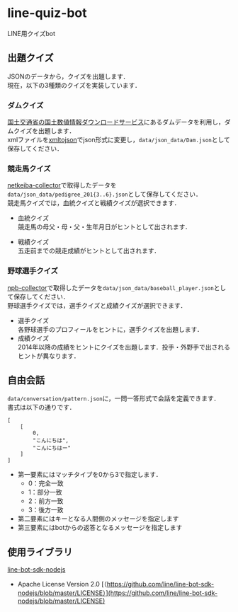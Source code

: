 # line-quiz-bot
LINE用クイズbot

## 出題クイズ
JSONのデータから，クイズを出題します．  
現在，以下の3種類のクイズを実装しています．

### ダムクイズ
[国土交通省の国土数値情報ダウンロードサービス](http://nlftp.mlit.go.jp/ksj/index.html)にあるダムデータを利用し，ダムクイズを出題します．  
xmlファイルを[xmltojson](https://github.com/watal/xmltojson)でjson形式に変更し，`data/json_data/Dam.json`として保存してください．

### 競走馬クイズ
[netkeiba-collector](https://github.com/watal/netkeiba-collector)で取得したデータを`data/json_data/pedigree_201{3..6}.json`として保存してください．  
競走馬クイズでは，血統クイズと戦績クイズが選択できます．

- 血統クイズ  
    競走馬の母父・母・父・生年月日がヒントとして出されます．

- 戦績クイズ  
    五走前までの競走成績がヒントとして出されます．

### 野球選手クイズ
[npb-collector](https://github.com/watal/npb-collector)で取得したデータを`data/json_data/baseball_player.json`として保存してください．  
野球選手クイズでは，選手クイズと成績クイズが選択できます．

- 選手クイズ  
    各野球選手のプロフィールをヒントに，選手クイズを出題します．
- 成績クイズ  
    2014年以降の成績をヒントにクイズを出題します．投手・外野手で出されるヒントが異なります．

## 自由会話
`data/conversation/pattern.json`に，一問一答形式で会話を定義できます．  
書式は以下の通りです．
```
[
    [
        0,
        "こんにちは",
        "こんにちはー"
    ]
]
```
- 第一要素にはマッチタイプを0から3で指定します．
    - 0：完全一致
    - 1：部分一致
    - 2：前方一致
    - 3：後方一致
- 第二要素にはキーとなる人間側のメッセージを指定します
- 第三要素にはbotからの返答となるメッセージを指定します

## 使用ライブラリ
[line-bot-sdk-nodejs](https://github.com/line/line-bot-sdk-nodejs)  
- Apache License Version 2.0 [（https://github.com/line/line-bot-sdk-nodejs/blob/master/LICENSE）](https://github.com/line/line-bot-sdk-nodejs/blob/master/LICENSE)
